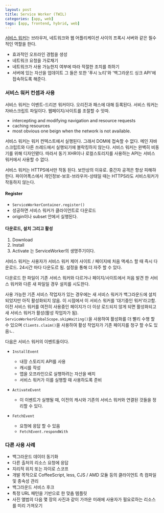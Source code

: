```yaml
---
layout: post
title: Service Worker (TWIL)
categories: [app, web]
tags: [app, frontend, hybrid, web]
---
```


[서비스 워커](https://developer.mozilla.org/en-US/docs/Web/API/Service_Worker_API)는 브라우저, 네트워크와 웹 어플리케이션 사이의 프록시 서버와 같은 필수적인 역할을 한다.
 - 효과적인 오프라인 경험을 생성
 - 네트워크 요청을 가로채기
 - 네트워크가 사용 가능한지 여부에 따라 적절한 조치를 취하기
 - 서버에 있는 자산을 업데이트
그 들은 또한 '푸시 노티'와 '백그라운드 싱크 API'에 접속하도록 해준다.


### 서비스 워커 컨셉과 사용

서비스 워커는 이벤트-드리븐 워커이다. 오리진과 패스에 대해 등록된다.
서비스 워커는 자바스크립트 파일이다. 웹페이지/사이트를 조절할 수 잇따. 
 - intercepting and modifying navigation and resource requests
 - caching resources
 - most obvious one beign when the network is not available.
 

서비스 워커는 워커 컨텍스트에서 실행된다. 그래서 DOM에 접속할 수 없다.
메인 자바스크립트와 다른 쓰레드에서 실행되기에 블락킹하지 않는다.
서비스 워커는 완벽히 비동기를 위해 디자인됐다. 따라서 동기 XHR이나 로컬스토리지를 사용하는 API는 서비스 워커에서 사용할 수 없다.


서비스 워커는 HTTPS에서만 작동 된다. 보안상의 이유로.
중간자 공격은 항상 피해햐 한다. 파이어폭스에서 개인정보-보호-브라우저-상태일 때는 HTTPS라도 서비스워커가 작동하지 않는다.


#### Register

 - `ServiceWorkerContainer.register()`
 - 성공하면 서비스 워커가 클라이언트로 다운로드 
 - origin이나 subset 안에서 실행된다.
 
 #### 다운로드, 설치 그리고 활성
 
 1. Download
 1. Install
 1. Activate
 는 ServiceWorker의 생명주기이다.
 
서비스 워커는 사용자가 서비스 워커 제어 사이트 / 페이지에 처음 액세스 할 때 즉시 다운로드. 
24시간 마다 다운도르 됨. 설정을 통해 더 자주 할 수 있다.


다운로드 한 파일이 기존 서비스 워커와 다르거나 페이지/사이트에서 처음 발견 한 서비스 워커와 다른 새 파일일 경우 설치를 시도한다.

사용 가능한 기존 서비스 작업자가 있는 경우에는 새 서비스 워커가 백그라운드에 설치되었지만 아직 활성화되지 않음.
이 시점에서 이 서비스 워커를 '대기중인 워커'라고함.
이전 서비스 워커를 여전히 사용중인 페이지가 더 이상 로드되지 않게 되면 활성화되고 새 서비스 워커가 활성(활성 작업자가 됨).
`ServiceWorkerGlobalScope.skipWaiting()`을 사용하여 활성화를 더 빨리 수행 할 수 있으며 `Clients.claim()`을 사용하여 활성 작업자가 기존 페이지를 청구 할 수도 있음ㄴ.


다음은 서비스 워커의 이벤트들이다.
 - `InstallEvent`
     - 내장 스토리지 API를 사용
     - 캐시를 작성
     - 앱을 오프라인으로 실행하려는 자산을 배치
     - 서비스 워커가 이를 실행할 때 사용하도록 준비

 - `ActivateEvent`
     - 이 이벤트가 실행될 때, 이전의 캐시와 기존의 서비스 워커와 연결된 것들을 정리할 수 있다.

 - `FetchEvent`
     - 요청에 응답 할 수 있음
     - `FetchEvent.respondWith`


### 다른 사용 사례

 - 백그라운드 데이터 동기화
 - 다른 출처의 리소스 요청에 응답
 - 지리적 위치 또는 자이로 스코프
 - 개발 목적으로 CoffeeScript, less, CJS / AMD 모듈 등의 클라이언트 측 컴파일 및 종속성 관리
 - 백그라운드 서비스 후크
 - 특정 URL 패턴을 기반으로 한 맞춤 템플릿
 - 사진 앨범의 다음 몇 장의 사진과 같이 가까운 미래에 사용자가 필요로하는 리소스를 미리 가져오기